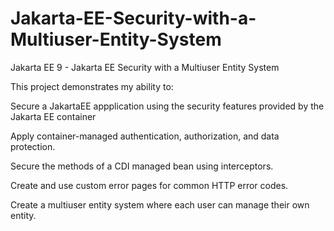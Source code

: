 # Jakarta-EE-Security-with-a-Multiuser-Entity-System
Jakarta EE 9 - Jakarta EE Security with a Multiuser Entity System

This project demonstrates my ability to:

Secure a JakartaEE appplication using the security features provided by the Jakarta EE container

Apply container-managed authentication, authorization, and data protection.

Secure the methods of a CDI managed bean using interceptors.

Create and use custom error pages for common HTTP error codes.

Create a multiuser entity system where each user can manage their own entity.
